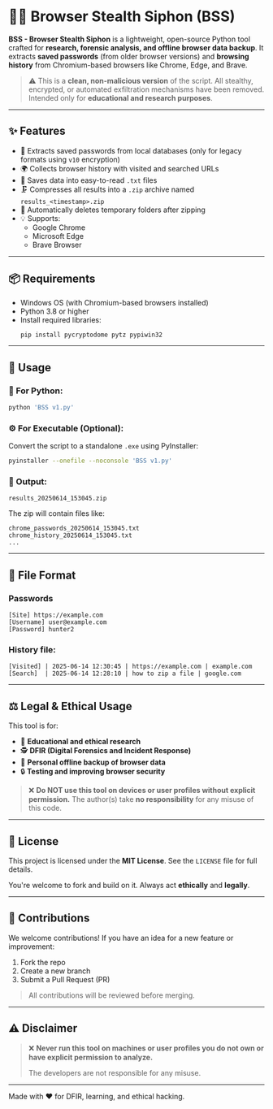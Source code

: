 # 🕵️‍♂️ Browser Stealth Siphon (BSS)

**BSS - Browser Stealth Siphon** is a lightweight, open-source Python tool crafted for **research, forensic analysis, and offline browser data backup**. It extracts **saved passwords** (from older browser versions) and **browsing history** from Chromium-based browsers like Chrome, Edge, and Brave.

> ⚠️ This is a **clean, non-malicious version** of the script. All stealthy, encrypted, or automated exfiltration mechanisms have been removed. Intended only for **educational and research purposes**.

---

## ✨ Features

- 🔐 Extracts saved passwords from local databases (only for legacy formats using `v10` encryption)
- 🌍 Collects browser history with visited and searched URLs
- 📄 Saves data into easy-to-read `.txt` files
- 🗜️ Compresses all results into a `.zip` archive named `results_<timestamp>.zip`
- 🧹 Automatically deletes temporary folders after zipping
- 💡 Supports:
  - Google Chrome
  - Microsoft Edge
  - Brave Browser

---

## 📦 Requirements

- Windows OS (with Chromium-based browsers installed)
- Python 3.8 or higher
- Install required libraries:
  ```bash
  pip install pycryptodome pytz pypiwin32
  ```

---

## 🚀 Usage

### 🧪 For Python:
```bash
python 'BSS v1.py'
```

### ⚙️ For Executable (Optional):
Convert the script to a standalone `.exe` using PyInstaller:
```bash
pyinstaller --onefile --noconsole 'BSS v1.py'
```

### 📂 Output:
```
results_20250614_153045.zip
```
The zip will contain files like:
```
chrome_passwords_20250614_153045.txt
chrome_history_20250614_153045.txt
...
```

---

## 📁 File Format

### Passwords
```
[Site] https://example.com
[Username] user@example.com
[Password] hunter2
```

### History file:

```
[Visited] | 2025-06-14 12:30:45 | https://example.com | example.com
[Search]  | 2025-06-14 12:28:10 | how to zip a file | google.com
```

---

## ⚖️ Legal & Ethical Usage

This tool is for:

* 🧪 **Educational and ethical research**
* 🕵️ **DFIR (Digital Forensics and Incident Response)**
* 💾 **Personal offline backup of browser data**
* 🔒 **Testing and improving browser security**

> ❌ **Do NOT use this tool on devices or user profiles without explicit permission.**
> The author(s) take **no responsibility** for any misuse of this code.

---

## 🧾 License

This project is licensed under the **MIT License**. See the `LICENSE` file for full details.

You're welcome to fork and build on it. Always act **ethically** and **legally**.

---

## 🤝 Contributions

We welcome contributions! If you have an idea for a new feature or improvement:
1. Fork the repo
2. Create a new branch
3. Submit a Pull Request (PR)

> All contributions will be reviewed before merging.

---

## ⚠️ Disclaimer

> ❌ **Never run this tool on machines or user profiles you do not own or have explicit permission to analyze.**
> 
> The developers are not responsible for any misuse.

---

Made with ❤️ for DFIR, learning, and ethical hacking.
